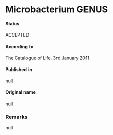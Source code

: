 Microbacterium GENUS
=======

#### Status
ACCEPTED

#### According to
The Catalogue of Life, 3rd January 2011

#### Published in
null

#### Original name
null

### Remarks
null